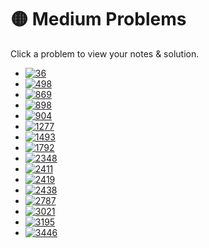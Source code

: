 # 🟡 Medium Problems

Click a problem to view your notes & solution.

- [![36](https://img.shields.io/badge/36-Valid_Sudoku-yellow)](/problems/36.md) 
- [![498](https://img.shields.io/badge/498-Diagonal_Traverse-yellow)](/problems/498.md)
- [![869](https://img.shields.io/badge/869-Reordered_Power_of_2-yellow)](/problems/869.md)
- [![898](https://img.shields.io/badge/898-Bitwise_ORs_of_Subarrays-yellow)](/problems/898.md)
- [![904](https://img.shields.io/badge/904-Fruit_Into_Baskets-yellow)](/problems/904.md)   
- [![1277](https://img.shields.io/badge/1277-Count_Square_Submatrices_with_All_Ones-yellow)](/problems/1277.md) 
- [![1493](https://img.shields.io/badge/1493-Longest_Subarray_of_1's_After_Deleting_One_Element-yellow)](/problems/1493.md)
- [![1792](https://img.shields.io/badge/1792-Maximum_Average_Pass_Ratio-yellow)](/problems/1792.md)   
- [![2348](https://img.shields.io/badge/2348-Number_of_Zero_Filled_Subarrays-yellow)](/problems/2348.md)
- [![2411](https://img.shields.io/badge/2411-Smallest_Subarrays_With_Maximum_Bitwise_OR-yellow)](/problems/2411.md)
- [![2419](https://img.shields.io/badge/2419-longest_subarray_with_maximum_bitwise_and-yellow)](/problems/2419.md)
- [![2438](https://img.shields.io/badge/2438-Range_Product_Queries_of_Powers-yellow)](/problems/2438.md)
- [![2787](https://img.shields.io/badge/2787-Ways_to_Express_an_Integer_as_Sum_of_Powers-yellow)](/problems/2787.md) 
- [![3021](https://img.shields.io/badge/3021-Alice_and_Bob_Playing_Flower_Game-yellow)](/problems/3021.md) 
- [![3195](https://img.shields.io/badge/3195-Find_the_Minimum_Area_to_Cover_All_Ones_I-yellow)](/problems/3195.md)
- [![3446](https://img.shields.io/badge/3446-Sort_Matrix_by_Diagonals-yellow)](/problems/3446.md)


